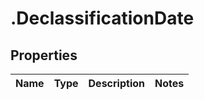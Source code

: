 # .DeclassificationDate

## Properties
Name | Type | Description | Notes
------------ | ------------- | ------------- | -------------


